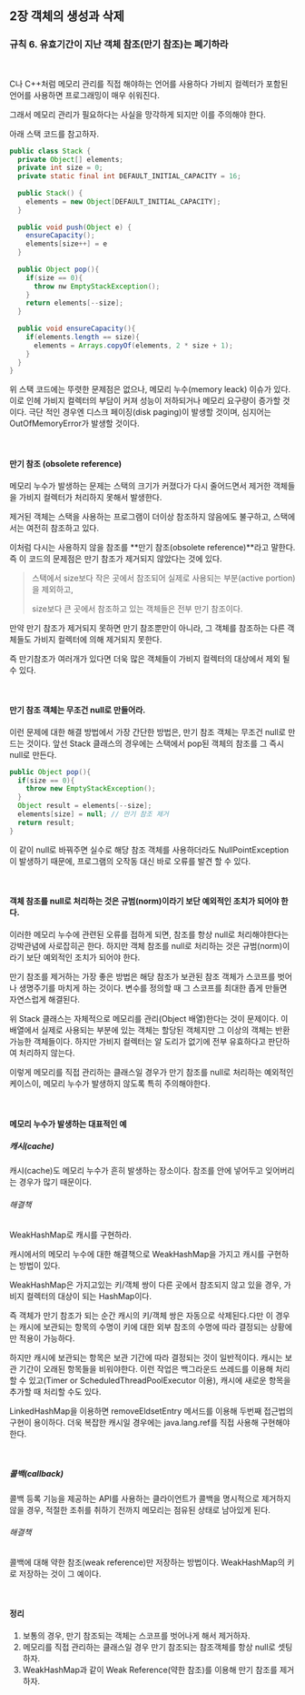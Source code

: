 ## 2장 객체의 생성과 삭제

### 규칙 6. 유효기간이 지난 객체 참조(만기 참조)는 폐기하라



<br>



C나 C++처럼 메모리 관리를 직접 해야하는 언어를 사용하다 가비지 컬렉터가 포함된 언어를 사용하면 프로그래밍이 매우 쉬워진다.

그래서 메모리 관리가 필요하다는 사실을 망각하게 되지만 이를 주의해야 한다.



아래 스택 코드를 참고하자.



```java
public class Stack {
  private Object[] elements;
  private int size = 0;
  private static final int DEFAULT_INITIAL_CAPACITY = 16;
  
  public Stack() {
    elements = new Object[DEFAULT_INITIAL_CAPACITY];
  }
  
  public void push(Object e) {
    ensureCapacity();
    elements[size++] = e
  }
  
  public Object pop(){
    if(size == 0){
      throw nw EmptyStackException();
    }
    return elements[--size];
  }
  
  public void ensureCapacity(){
    if(elements.length == size){
      elements = Arrays.copyOf(elements, 2 * size + 1);
    }
  }
}
```

위 스택 코드에는 뚜렷한 문제점은 없으나, 메모리 누수(memory leack) 이슈가 있다. 이로 인헤 가비지 컬렉터의 부담이 커져 성능이 저하되거나 메모리 요구량이 증가할 것이다. 극단 적인 경우엔 디스크 페이징(disk paging)이 발생할 것이며, 심지어는 OutOfMemoryError가 발생할 것이다.



<br>



#### 만기 참조 (obsolete reference)

메모리 누수가 발생하는 문제는 스택의 크기가 커졌다가 다시 줄어드면서 제거한 객체들을 가비지 컬렉터가 처리하지 못해서 발생한다.

제거된 객체는 스택을 사용하는 프로그램이 더이상 참조하지 않음에도 불구하고, 스택에서는 여전히 참조하고 있다.

이처럼 다시는 사용하지 않을 참조를 **만기 참조(obsolete reference)**라고 말한다. 즉 이 코드의 문제점은 만기 참조가 제거되지 않았다는 것에 있다.

> 스택에서 size보다 작은 곳에서 참조되어 실제로 사용되는 부분(active portion)을 제외하고, 
>
> size보다 큰 곳에서 참조하고 있는 객체들은 전부 만기 참조이다. 

만약 만기 참조가 제거되지 못하면 만기 참조뿐만이 아니라, 그 객체를 참조하는 다른 객체들도 가비지 컬렉터에 의해 제거되지 못한다.

즉 만기참조가 여러개가 있다면 더욱 많은 객체들이 가비지 컬렉터의 대상에서 제외 될 수 있다.



<br>



#### 만기 참조 객체는 무조건 null로 만들어라.

이런 문제에 대한 해결 방법에서 가장 간단한 방법은, 만기 참조 객체는 무조건 null로 만드는 것이다. 앞선 Stack 클래스의 경우에는 스택에서 pop된 객체의 참조를 그 즉시 null로 만든다.

```java
public Object pop(){
  if(size == 0){
    throw new EmptyStackException();
  }
  Object result = elements[--size];
  elements[size] = null; // 만기 참조 제거
  return result; 
}
```

이 같이 null로 바꿔주면 실수로 해당 참조 객체를 사용하더라도 NullPointException이 발생하기 때문에, 프로그램의 오작동 대신 바로 오류를 발견 할 수 있다.



<br>



#### 객체 참조를 null로 처리하는 것은 규범(norm)이라기 보단 예외적인 조치가 되어야 한다.

이러한 메모리 누수에 관련된 오류를 접하게 되면, 참조를 항상 null로 처리해야한다는 강박관념에 사로잡히곤 한다. 하지만 객체 참조를 null로 처리하는 것은 규범(norm)이라기 보단 예외적인 조치가 되어야 한다.

만기 참조를 제거하는 가장 좋은 방법은 해당 참조가 보관된 참조 객체가 스코프를 벗어나 생명주기를 마치게 하는 것이다. 변수를 정의할 때 그 스코프를 최대한 좁게 만들면 자연스럽게 해결된다.

위 Stack 클래스는 자체적으로 메모리를 관리(Object 배열)한다는 것이 문제이다. 이 배열에서 실제로 사용되는 부분에 있는 객체는 할당된 객체지만 그 이상의 객체는 반환 가능한 객체들이다. 하지만 가비지 컬렉터는 알 도리가 없기에 전부 유효하다고 판단하여 처리하지 않는다. 

이렇게 메모리를 직접 관리하는 클래스일 경우가 만기 참조를 null로 처리하는 예외적인 케이스이, 메모리 누수가 발생하지 않도록 특히 주의해야한다.



<br>



#### 메모리 누수가 발생하는 대표적인 예

##### 캐시(cache)

캐시(cache)도 메모리 누수가 흔히 발생하는 장소이다. 참조를 안에 넣어두고 잊어버리는 경우가 많기 때문이다.

###### 해결책

WeakHashMap로 캐시를 구현하라.

캐시에서의 메모리 누수에 대한 해결책으로 WeakHashMap을 가지고 캐시를 구현하는 방법이 있다. 

WeakHashMap은 가지고있는 키/객체 쌍이 다른 곳에서 참조되지 않고 있을 경우, 가비지 컬렉터의 대상이 되는 HashMap이다. 

즉 객체가 만기 참조가 되는 순간 캐시의 키/객체 쌍은 자동으로 삭제된다.다만 이 경우는 캐시에 보관되는 항목의 수명이 키에 대한 외부 참조의 수명에 따라 결정되는 상황에만 적용이 가능하다.

하지만 캐시에 보관되는 항목은 보관 기간에 따라 결정되는 것이 일반적이다. 캐시는 보관 기간이 오래된 항목들을 비워야한다. 이런 작업은 백그라운드 쓰레드를 이용해 처리 할 수 있고(Timer or ScheduledThreadPoolExecutor 이용), 캐시에 새로운 항목을 추가할 때 처리할 수도 있다.

LinkedHashMap을 이용하면 removeEldsetEntry 메서드를 이용해 두번째 접근법의 구현이 용이하다. 더욱 복잡한 캐시일 경우에는 java.lang.ref를 직접 사용해 구현해야 한다.



<br>



##### 콜백(callback)

콜백 등록 기능을 제공하는 API를 사용하는 클라이언트가 콜백을 명시적으로 제거하지 않을 경우, 적절한 조취를 취하기 전까지 메모리는 점유된 상태로 남아있게 된다.

###### 해결책

콜백에 대해 약한 참조(weak reference)만 저장하는 방법이다. WeakHashMap의 키로 저장하는 것이 그 예이다.



<br>



#### 정리

1. 보통의 경우, 만기 참조되는 객체는 스코프를 벗어나게 해서 제거하자.
2. 메모리를 직접 관리하는 클래스일 경우 만기 참조되는 참조객체를 항상 null로 셋팅하자.
3. WeakHashMap과 같이 Weak Reference(약한 참조)를 이용해 만기 참조를 제거하자.

